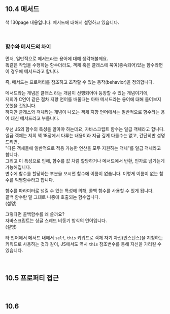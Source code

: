 ## 10.4 메서드
책 130page 내용입니다. 메서드에 대해서 설명하고 있습니다.

<br/>

### 함수와 메서드의 차이
먼저, 일반적으로 메서드라는 용어에 대해 생각해볼께요.  
똑같은 작업을 수행하는 함수더라도, 객체 혹은 클래스에 묶여(종속되어)있는 함수라면  
이 경우에 메서드라고 합니다.

즉, 메서드는 프로퍼티를 참조하고 조작할 수 있는 동작(behavior)을 정의합니다.

메서드라는 개념은 클래스 라는 개념이 선행되어야 등장할 수 있는 개념이기에,  
저희가 C언어 같은 절차 지향 언어를 배울때는 아마 메서드라는 용어에 대해 들어보지 못했을 것입니다.  
하지만 클래스와 객체라는 개념이 나오는 객체 지향 언어에서는 일반적으로 함수라는 용어 대신 메서드라고 부릅니다.

우선 JS의 함수의 특성을 알아야 하는데요, 자바스크립트 함수는 일급 객체라고 합니다.  
일급 객체는 저희 책 18장에서 다루는 내용이라 지금 깊게 다룰수는 없고, 간단히만 설명 드리면,  
"다른 객체들에 일반적으로 적용 가능한 연산을 모두 지원하는 객체"를 일급 객체라고 합니다.  
그리고 이 특성으로 인해, 함수를 값 처럼 할당하거나 메서드에서 반환, 인자로 넘기는게 가능해집니다.  
변수에 함수를 할당하는 부분을 보시면 함수에 이름이 없습니다. 이렇게 이름이 없는 함수를 익명함수라고 합니다.

함수를 파라미터로 넘길 수 있는 특성에 의해, 콜백 함수를 사용할 수 있게 됩니다.  
콜백 함수란 말 그대로 나중에 호출되는 함수입니다.  
(설명)

그렇다면 콜백함수를 왜 쓸까요?  
자바스크립트는 싱글 스레드 비동기 방식의 언어입니다.  
(설명)

타 언어에서 메서드 내에서 `self`, `this` 키워드로 객체 자기 자신(인스턴스)을 지칭하는 키워드로 사용하는 것과 같이, JS에서도 역시 `this` 참조변수를 통해 자신을 가리킬 수 있습니다.

<br/>

## 10.5 프로퍼티 접근

<br/>

## 10.6 